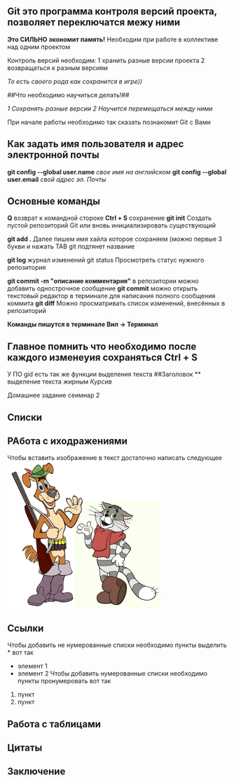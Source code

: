 ## Git это программа контроля версий проекта, позволяет переключатся межу ними

**Это СИЛЬНО экономит память!**
Необходим при работе в коллективе над одним проектом

Контроль версий необходим:
    1 хранить разные версии проекта
    2 возвращаться к разным версиям

*То есть своего рода как сохранится в игре))*


##Что необходимо научиться делать!##

*1 Сохранять разные версии*
*2 Научится перемещаться между ними*


При начале работы необходимо так сказать познакомит Git с Вами

## Как задать имя пользователя и адрес электронной почты

**git config --global user.name** *свое имя на английском*
**git config --global user.email** *свой адрес эл. Почты*

## Основные команды 

**Q** возврат к командной стороке
**Ctrl + S** сохранение
**git init** Создать пустой репозиторий Git или вновь инициализировать существующий

**git add .** Далее пишем имя хайла которое сохраняем (можно первые 3 букви и нажать TAB git подтянет название

**git log** журнал изменений
git status Просмотреть статус нужного репозитория

**git commit -m "описание комментария"** в репозитории можно добавить однострочное сообщение
**git commit** можно открыть текстовый редактор в терминале для написания полного сообщения коммита
**git diff** Можно просматривать список изменений, внесённых в репозиторий

**Команды пишутся в терминале Вил -> Терминал**

## Главное помнить что необходимо после каждого изменеyия сохраняться Ctrl + S

У ПО gid есть так же функции выделения текста
##Заголовок
** выделение текста жирным
*Курсив*

Домашнее задание сеимнар 2







## Списки
## РАбота с иходражениями
Чтобы вставить изображение в текст достаточно написать следующее ![HELLO HELLO MF](img_54477363_95512.png)
## Ссылки
Чтобы добавить не нумерованные списки необходимо пункты выделить * вот так
* элемент 1
* элемент 2
Чтобы добавить нумерованные списки необходимо пункты пронумеровать вот так
1. пункт
2. пункт
## Работа с таблицами
## Цитаты
## Заключение

